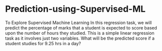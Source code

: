 # Prediction-using-Supervised-ML
To Explore Supervised Machine Learning In this regression task, we will predict the percentage of marks that a student is expected to score based upon the number of hours they studied. 
This is a simple linear regression task as it involves just two variables. What will be the predicted score if a student studies for 9.25 hrs in a day?
